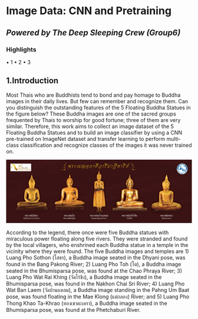 # Image Data: CNN and Pretraining
## _Powered by The Deep Sleeping Crew (Group6)_

### Highlights
•	1
•	2
•	3
 
## 1.Introduction
Most Thais who are Buddhists tend to bond and pay homage to Buddha images in their daily lives. But few can remember and recognize them. Can you distinguish the outstanding features of the 5 Floating Buddha Statues in the figure below? These Buddha images are one of the sacred groups frequented by Thais to worship for good fortune; three of them are very similar. Therefore, this work aims to collect an image dataset of the 5 Floating Buddha Statues and to build an image classifier by using a CNN pre-trained on ImageNet dataset and transfer learning to perform multi-class classification and recognize classes of the images it was never trained on.

<img src="https://github.com/robinoud/BADS7604_HW4_Transfer_Learning/blob/d9161d1181fe12d2ba2763718c3d16c7a12a6d4c/5%20Floating%20Buddha%20Statues.jpeg" style="width:600px;"/>

According to the legend, there once were five Buddha statues with miraculous power floating along five rivers. They were stranded and found by the local villagers, who enshrined each Buddha statue in a temple in the vicinity where they were found. 
The five Buddha images and temples are 1) Luang Pho Sothon (โสธร), a Buddha image seated in the Dhyani pose, was found in the Bang Pakong River; 2) Luang Pho Toh (โต), a Buddha image seated in the Bhumisparsa pose, was found at the Chao Phraya River; 3) Luang Pho Wat Rai Khing (วัดไร่ขิง), a Buddha image seated in the Bhumisparsa pose, was found in the Nakhon Chai Sri River; 4) Luang Pho Wat Ban Laem (วัดบ้านแหลม), a Buddha image standing in the Pahng Um Baat pose, was found floating in the Mae Klong (แม่กลอง) River; and 5) Luang Pho Thong Khao Ta-Khrao (ทองเขาตะเครา), a Buddha image seated in the Bhumisparsa pose, was found at the Phetchaburi River.
